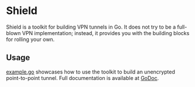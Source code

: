 # Shield

Shield is a toolkit for building VPN tunnels in Go. It does not try to
be a full-blown VPN implementation; instead, it provides you with the
building blocks for rolling your own.

## Usage

[example.go] showcases how to use the toolkit to build an unencrypted
point-to-point tunnel. Full documentation is available at [GoDoc].

[example.go]: https://github.com/ericyan/shield/blob/master/example.go
[GoDoc]: http://godoc.org/github.com/ericyan/shield
